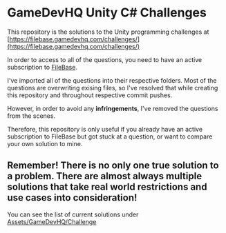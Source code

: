 # GameDevHQ Unity C# Challenges
This repository is the solutions to the Unity programming challenges at [https://filebase.gamedevhq.com/challenges/](https://filebase.gamedevhq.com/challenges/)

In order to access to all of the questions, you need to have an active subscription to [FileBase](https://filebase.gamedevhq.com/).

I've imported all of the questions into their respective folders. Most of the questions are overwriting exising files, so I've resolved that while creating this repository and throughout respective commit pushes.

However, in order to avoid any __infringements__, I've removed the questions from the scenes.

Therefore, this repository is only useful if you already have an active subscription to FileBase but got stuck at a question, or want to compare your own solution to mine.

## Remember! There is no only one true solution to a problem. There are almost always multiple solutions that take real world restrictions and use cases into consideration!

You can see the list of current solutions under [Assets/GameDevHQ/Challenge](/Assets/GameDevHQ/Challenge)
